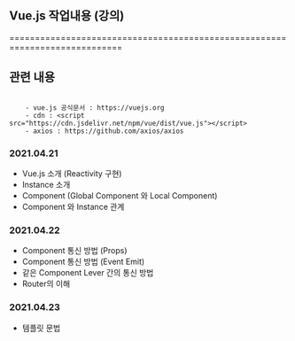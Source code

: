 ## Vue.js 작업내용 (강의)

============================================================================

## 관련 내용

```

    - vue.js 공식문서 : https://vuejs.org
    - cdn : <script src="https://cdn.jsdelivr.net/npm/vue/dist/vue.js"></script>
    - axios : https://github.com/axios/axios

```

### 2021.04.21

- Vue.js 소개 (Reactivity 구현)
- Instance 소개
- Component (Global Component 와 Local Component)
- Component 와 Instance 관계

### 2021.04.22

- Component 통신 방법 (Props)
- Component 통신 방법 (Event Emit)
- 같은 Component Lever 간의 통신 방법
- Router의 이해

### 2021.04.23

- 템플릿 문법
